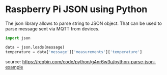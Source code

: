 # Raspberry Pi JSON using Python

The json library allows to parse string to JSON object.
That can be used to parse message sent via MQTT from devices.

```python
import json

data = json.loads(message)
temperature = data['message']['measurements']['temperature']
```

source: https://reqbin.com/code/python/g4nr6w3u/python-parse-json-example
